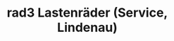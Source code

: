---
title: "rad3 Lastenräder (Service, Lindenau)"
url: /leipzig/rad3-lastenraeder-service-lindenau/
shop: Fahrrad
---